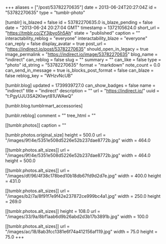 +++
aliases = ["/post/53782270635"]
date = 2013-06-24T20:27:04Z
id = "53782270635"
type = "tumblr-photo"

[tumblr]
is_blazed = false
id = 53782270635.0
is_blaze_pending = false
date = "2013-06-24 20:27:04 GMT"
timestamp = 1372105624.0
short_url = "https://tmblr.co/ZY3jbyo5h5Ah"
state = "published"
caption = ""
interactability_reblog = "everyone"
interactability_blaze = "everyone"
can_reply = false
display_avatar = true
post_url = "https://indirect.io/post/53782270635"
should_open_in_legacy = true
image_permalink = "https://indirect.io/image/53782270635"
blog_name = "indirect"
can_reblog = false
slug = ""
summary = ""
can_like = false
type = "photo"
id_string = "53782270635"
format = "markdown"
note_count = 0.0
can_send_in_message = true
is_blocks_post_format = false
can_blaze = false
reblog_key = "WHzvNcUB"

[tumblr.blog]
updated = 1739939727.0
can_show_badges = false
name = "indirect"
title = "indirect"
description = ""
url = "https://indirect.io/"
uuid = "t:PgyUJU3SA2Klwyt81UWAwQ"

[tumblr.blog.tumblrmart_accessories]

[tumblr.reblog]
comment = ""
tree_html = ""

[[tumblr.photos]]
caption = ""

[tumblr.photos.original_size]
height = 500.0
url = "/images/9f/4e/5351e508d5226e52b237dae8772b.jpg"
width = 464.0

[[tumblr.photos.alt_sizes]]
url = "/images/9f/4e/5351e508d5226e52b237dae8772b.jpg"
width = 464.0
height = 500.0

[[tumblr.photos.alt_sizes]]
url = "/images/df/96/4f38c178bed10b18db67fd9d2d7e.jpg"
width = 400.0
height = 431.0

[[tumblr.photos.alt_sizes]]
url = "/images/b2/7a/8f91f7e9f42e237872ce999bc4a1.jpg"
width = 250.0
height = 269.0

[[tumblr.photos.alt_sizes]]
height = 108.0
url = "/images/33/9a/8bf1aab6d9b26abd2d3b17b3891b.jpg"
width = 100.0

[[tumblr.photos.alt_sizes]]
url = "/images/ac/18/8ab3fcc1381e6f74a412156af119.jpg"
width = 75.0
height = 75.0
+++
